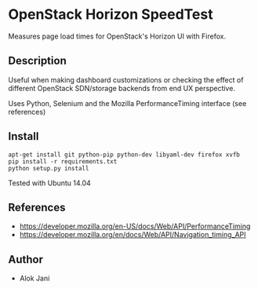 OpenStack Horizon SpeedTest
===========================
Measures page load times for OpenStack's Horizon UI with Firefox.


Description
-----------
Useful when making dashboard customizations or checking the effect of different
OpenStack SDN/storage backends from end UX perspective.

Uses Python, Selenium and the Mozilla PerformanceTiming interface (see references)


Install
-------

```
apt-get install git python-pip python-dev libyaml-dev firefox xvfb
pip install -r requirements.txt
python setup.py install
```
Tested with Ubuntu 14.04


References
----------
- https://developer.mozilla.org/en-US/docs/Web/API/PerformanceTiming
- https://developer.mozilla.org/en/docs/Web/API/Navigation_timing_API


Author
------
* Alok Jani 
